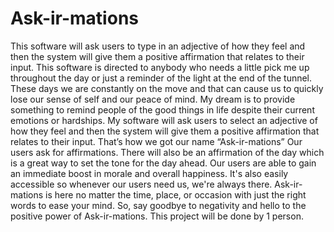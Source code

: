 # Ask-ir-mations
This software will ask users to type in an adjective of how they feel and then the system will give them a positive affirmation that relates to their input.
This software is directed to anybody who needs a little pick me up throughout the day or just a reminder of the light at the end of the tunnel. These days we are constantly on the move and that can cause us to quickly lose our sense of self and our peace of mind. My dream is to provide something to remind people of the good things in life despite their current emotions or hardships. My software will ask users to select an adjective of how they feel and then the system will give them a positive affirmation that relates to their input. That’s how we got our name “Ask-ir-mations” Our users ask for affirmations. There will also be an affirmation of the day which is a great way to set the tone for the day ahead. Our users are able to gain an immediate boost in morale and overall happiness. It's also easily accessible so whenever our users need us, we're always there. Ask-ir-mations is here no matter the time, place, or occasion with just the right words to ease your mind. So, say goodbye to negativity and hello to the positive power of Ask-ir-mations.
This project will be done by 1 person.
